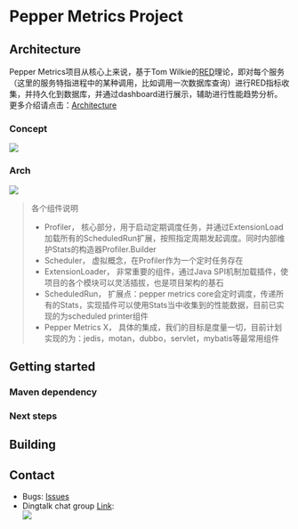 # Pepper Metrics Project  
## Architecture  
Pepper Metrics项目从核心上来说，基于Tom Wilkie的[RED](https://grafana.com/blog/2018/08/02/the-red-method-how-to-instrument-your-services/)理论，即对每个服务
（这里的服务特指进程中的某种调用，比如调用一次数据库查询）进行RED指标收集，并持久化到数据库，并通过dashboard进行展示，辅助进行性能趋势分析。  
更多介绍请点击：[Architecture](./docs/Architecture.md)
### Concept
![](http://oss.zrbcool.top/picgo/pepper-metrics-concept.png)
### Arch
![](http://oss.zrbcool.top/picgo/pepper-metrics-arch-2019-08-14.png)
> 各个组件说明
> - Profiler， 核心部分，用于启动定期调度任务，并通过ExtensionLoad加载所有的ScheduledRun扩展，按照指定周期发起调度。同时内部维护Stats的构造器Profiler.Builder
> - Scheduler， 虚拟概念，在Profiler作为一个定时任务存在
> - ExtensionLoader， 非常重要的组件，通过Java SPI机制加载插件，使项目的各个模块可以灵活插拔，也是项目架构的基石
> - ScheduledRun， 扩展点：pepper metrics core会定时调度，传递所有的Stats，实现插件可以使用Stats当中收集到的性能数据，目前已实现的为scheduled printer组件
> - Pepper Metrics X， 具体的集成，我们的目标是度量一切，目前计划实现的为：jedis，motan，dubbo，servlet，mybatis等最常用组件
## Getting started  
### Maven dependency  
### Next steps  
## Building  
## Contact  
* Bugs: [Issues](https://github.com/zrbcool/pepper-metrics/issues/new?template=dubbo-issue-report-template.md)
* Dingtalk chat group [Link](https://qr.dingtalk.com/action/joingroup?code=v1,k1,U4KKXEbTFBpuMbQMIQNij2IYszit+yktsAJh/9NjLFM=&_dt_no_comment=1&origin=11):  
![](http://oss.zrbcool.top/picgo/pepper-metrics-dingtalk-qrcode.png) 
